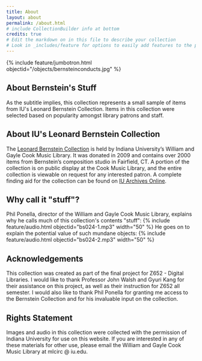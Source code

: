 ```yaml
---
title: About
layout: about
permalink: /about.html
# include CollectionBuilder info at bottom
credits: true
# Edit the markdown on in this file to describe your collection
# Look in _includes/feature for options to easily add features to the page
---
```


{% include feature/jumbotron.html objectid="/objects/bernsteinconducts.jpg" %}

## About Bernstein's Stuff
As the subtitle implies, this collection represents a small sample of items from IU's Leonard Bernstein Collection. Items in this collection were selected based on popularity amongst library patrons and staff. 

## About IU's Leonard Bernstein Collection
The <a href="https://music.indiana.edu/about/cook-music-library/bernstein.html">Leonard Bernstein Collection</a> is held by Indiana University’s William and Gayle Cook Music Library. It was donated in 2009 and contains over 2000 items from Bernstein’s composition studio in Fairfield, CT. A portion of the collection is on public display at the Cook Music Library, and the entire collection is viewable on request for any interested patron. A complete finding aid for the collection can be found on <a href="https://archives.iu.edu/catalog/VAD8042">IU Archives Online</a>.

## Why call it "stuff"?
Phil Ponella, director of the William and Gayle Cook Music Library, explains why he calls much of this collection's contents "stuff": 
{% include feature/audio.html objectid="bs024-1.mp3" width="50" %}
He goes on to explain the potential value of such mundane objects:
{% include feature/audio.html objectid="bs024-2.mp3" width="50" %}

## Acknowledgements
This collection was created as part of the final project for Z652 - Digital Libraries. I would like to thank Professor John Walsh and Gyuri Kang for their assistance on this project, as well as their instruction for Z652 all semester. I would also like to thank Phil Ponella for granting me access to the Bernstein Collection and for his invaluable input on the collection.

## Rights Statement
Images and audio in this collection were collected with the permission of Indiana University for use on this website. If you are interested in any of these materials for other use, please email the William and Gayle Cook Music Library at mlcirc @ iu.edu.
